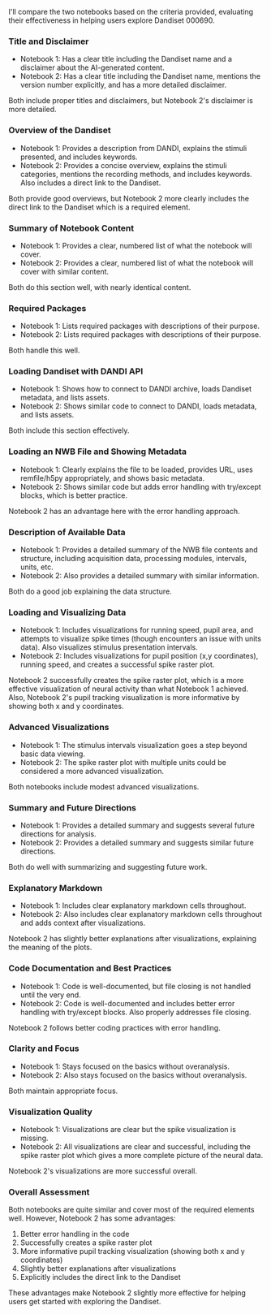 I'll compare the two notebooks based on the criteria provided, evaluating their effectiveness in helping users explore Dandiset 000690.

### Title and Disclaimer
- Notebook 1: Has a clear title including the Dandiset name and a disclaimer about the AI-generated content.
- Notebook 2: Has a clear title including the Dandiset name, mentions the version number explicitly, and has a more detailed disclaimer.

Both include proper titles and disclaimers, but Notebook 2's disclaimer is more detailed.

### Overview of the Dandiset
- Notebook 1: Provides a description from DANDI, explains the stimuli presented, and includes keywords.
- Notebook 2: Provides a concise overview, explains the stimuli categories, mentions the recording methods, and includes keywords. Also includes a direct link to the Dandiset.

Both provide good overviews, but Notebook 2 more clearly includes the direct link to the Dandiset which is a required element.

### Summary of Notebook Content
- Notebook 1: Provides a clear, numbered list of what the notebook will cover.
- Notebook 2: Provides a clear, numbered list of what the notebook will cover with similar content.

Both do this section well, with nearly identical content.

### Required Packages
- Notebook 1: Lists required packages with descriptions of their purpose.
- Notebook 2: Lists required packages with descriptions of their purpose.

Both handle this well.

### Loading Dandiset with DANDI API
- Notebook 1: Shows how to connect to DANDI archive, loads Dandiset metadata, and lists assets.
- Notebook 2: Shows similar code to connect to DANDI, loads metadata, and lists assets.

Both include this section effectively.

### Loading an NWB File and Showing Metadata
- Notebook 1: Clearly explains the file to be loaded, provides URL, uses remfile/h5py appropriately, and shows basic metadata.
- Notebook 2: Shows similar code but adds error handling with try/except blocks, which is better practice.

Notebook 2 has an advantage here with the error handling approach.

### Description of Available Data
- Notebook 1: Provides a detailed summary of the NWB file contents and structure, including acquisition data, processing modules, intervals, units, etc.
- Notebook 2: Also provides a detailed summary with similar information.

Both do a good job explaining the data structure.

### Loading and Visualizing Data
- Notebook 1: Includes visualizations for running speed, pupil area, and attempts to visualize spike times (though encounters an issue with units data). Also visualizes stimulus presentation intervals.
- Notebook 2: Includes visualizations for pupil position (x,y coordinates), running speed, and creates a successful spike raster plot.

Notebook 2 successfully creates the spike raster plot, which is a more effective visualization of neural activity than what Notebook 1 achieved. Also, Notebook 2's pupil tracking visualization is more informative by showing both x and y coordinates.

### Advanced Visualizations
- Notebook 1: The stimulus intervals visualization goes a step beyond basic data viewing.
- Notebook 2: The spike raster plot with multiple units could be considered a more advanced visualization.

Both notebooks include modest advanced visualizations.

### Summary and Future Directions
- Notebook 1: Provides a detailed summary and suggests several future directions for analysis.
- Notebook 2: Provides a detailed summary and suggests similar future directions.

Both do well with summarizing and suggesting future work.

### Explanatory Markdown
- Notebook 1: Includes clear explanatory markdown cells throughout.
- Notebook 2: Also includes clear explanatory markdown cells throughout and adds context after visualizations.

Notebook 2 has slightly better explanations after visualizations, explaining the meaning of the plots.

### Code Documentation and Best Practices
- Notebook 1: Code is well-documented, but file closing is not handled until the very end.
- Notebook 2: Code is well-documented and includes better error handling with try/except blocks. Also properly addresses file closing.

Notebook 2 follows better coding practices with error handling.

### Clarity and Focus
- Notebook 1: Stays focused on the basics without overanalysis.
- Notebook 2: Also stays focused on the basics without overanalysis.

Both maintain appropriate focus.

### Visualization Quality
- Notebook 1: Visualizations are clear but the spike visualization is missing.
- Notebook 2: All visualizations are clear and successful, including the spike raster plot which gives a more complete picture of the neural data.

Notebook 2's visualizations are more successful overall.

### Overall Assessment
Both notebooks are quite similar and cover most of the required elements well. However, Notebook 2 has some advantages:
1. Better error handling in the code
2. Successfully creates a spike raster plot
3. More informative pupil tracking visualization (showing both x and y coordinates)
4. Slightly better explanations after visualizations
5. Explicitly includes the direct link to the Dandiset

These advantages make Notebook 2 slightly more effective for helping users get started with exploring the Dandiset.